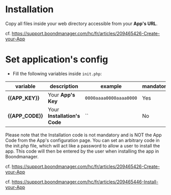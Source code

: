 # Installation

Copy all files inside your web directory accessible from your **App's URL**.
 
cf. https://support.boondmanager.com/hc/fr/articles/209465426-Create-your-App

# Set application's config
- Fill the following variables inside `init.php`:

|  variable | description | example | mandatory |
| --- | --- | --- | --- |
| **{{APP_KEY}}** |  Your **App's Key** | `0000aaaa0000aaaa0000` | Yes |
| **{{APP_CODE}}** | Your **Installation's Code** | `` | No |

Please note that the Installation code is not mandatory and is NOT the App Code from the App's configuration page. 
You can set an arbitrary code in the init.php file, which will act like a password to allow a user to install the app. This code will then be entered by the user when installing the app in Boondmanager.

cf. https://support.boondmanager.com/hc/fr/articles/209465426-Create-your-App

cf. https://support.boondmanager.com/hc/fr/articles/209465446-Install-your-App


